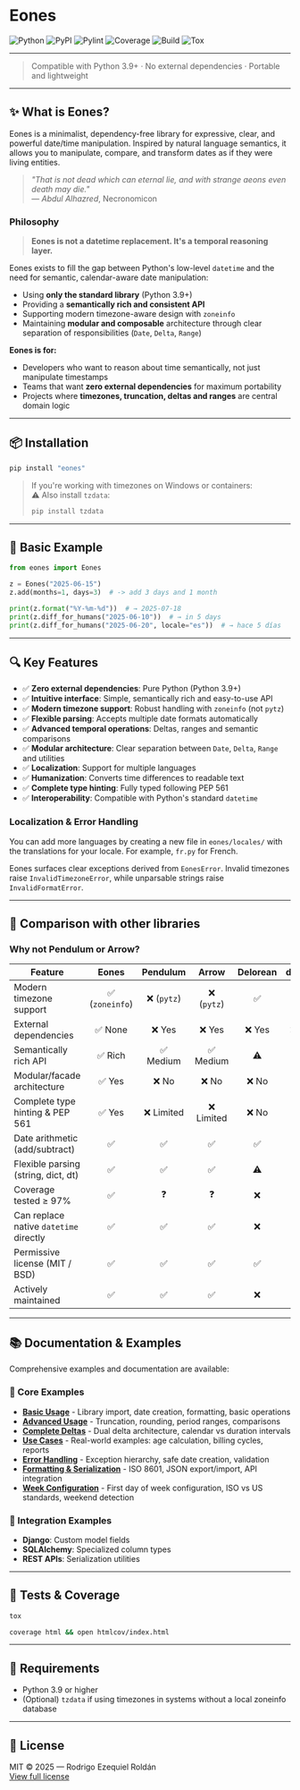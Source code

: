 # Eones
![Python](https://img.shields.io/badge/Python-3.9+-yellow?style=for-the-badge&logo=python)
![PyPI](https://img.shields.io/pypi/v/eones?style=for-the-badge)
![Pylint](https://img.shields.io/badge/pylint-10.00-green?style=for-the-badge)
![Coverage](https://img.shields.io/badge/Coverage-100%25-red?style=for-the-badge)
![Build](https://img.shields.io/badge/Build-manual-green?style=for-the-badge)
![Tox](https://img.shields.io/badge/Tested%20tox-yellowgreen?style=for-the-badge)

---

> Compatible with Python 3.9+ · No external dependencies · Portable and lightweight

---

## ✨ What is Eones?

Eones is a minimalist, dependency-free library for expressive, clear, and powerful date/time manipulation. Inspired by natural language semantics, it allows you to manipulate, compare, and transform dates as if they were living entities.

> *"That is not dead which can eternal lie, and with strange aeons even death may die."*  
> — *Abdul Alhazred*, Necronomicon

### Philosophy

> **Eones is not a datetime replacement. It's a temporal reasoning layer.**

Eones exists to fill the gap between Python's low-level `datetime` and the need for semantic, calendar-aware date manipulation:

- Using **only the standard library** (Python 3.9+)
- Providing a **semantically rich and consistent API**
- Supporting modern timezone-aware design with `zoneinfo`
- Maintaining **modular and composable** architecture through clear separation of responsibilities (`Date`, `Delta`, `Range`)

**Eones is for:**
- Developers who want to reason about time semantically, not just manipulate timestamps
- Teams that want **zero external dependencies** for maximum portability
- Projects where **timezones, truncation, deltas and ranges** are central domain logic

---

## 📦 Installation

```bash
pip install "eones"
```

> If you're working with timezones on Windows or containers:  
> ⚠️ Also install `tzdata`:
> ```bash
> pip install tzdata
> ```

---

## 🧪 Basic Example

```python
from eones import Eones

z = Eones("2025-06-15")
z.add(months=1, days=3)  # -> add 3 days and 1 month

print(z.format("%Y-%m-%d"))  # → 2025-07-18
print(z.diff_for_humans("2025-06-10"))  # → in 5 days
print(z.diff_for_humans("2025-06-20", locale="es"))  # → hace 5 días
```

---

## 🔍 Key Features

- ✅ **Zero external dependencies**: Pure Python (Python 3.9+)
- ✅ **Intuitive interface**: Simple, semantically rich and easy-to-use API
- ✅ **Modern timezone support**: Robust handling with `zoneinfo` (not `pytz`)
- ✅ **Flexible parsing**: Accepts multiple date formats automatically
- ✅ **Advanced temporal operations**: Deltas, ranges and semantic comparisons
- ✅ **Modular architecture**: Clear separation between `Date`, `Delta`, `Range` and utilities
- ✅ **Localization**: Support for multiple languages
- ✅ **Humanization**: Converts time differences to readable text
- ✅ **Complete type hinting**: Fully typed following PEP 561
- ✅ **Interoperability**: Compatible with Python's standard `datetime`

### Localization & Error Handling

You can add more languages by creating a new file in `eones/locales/` with the
translations for your locale. For example, `fr.py` for French.

Eones surfaces clear exceptions derived from `EonesError`. Invalid timezones
raise `InvalidTimezoneError`, while unparsable strings raise
`InvalidFormatError`.

---

## 🧾 Comparison with other libraries

### Why not Pendulum or Arrow?

| Feature                                 | Eones | Pendulum | Arrow | Delorean | dateutil | pytz |
|-----------------------------------------|:-----:|:--------:|:-----:|:--------:|:--------:|:----:|
| Modern timezone support                | ✅ (`zoneinfo`) | ❌ (`pytz`) | ❌ (`pytz`) | ✅ | ⚠️ | ✅ |
| External dependencies                   | ✅ None | ❌ Yes | ❌ Yes | ❌ Yes | ❌ Yes | ❌ Yes |
| Semantically rich API                   | ✅ Rich | ✅ Medium | ✅ Medium | ⚠️ | ❌ | ❌ |
| Modular/facade architecture             | ✅ Yes | ❌ No | ❌ No | ❌ No | ❌ No | ❌ No |
| Complete type hinting & PEP 561         | ✅ Yes | ❌ Limited | ❌ Limited | ❌ No | ❌ No | ❌ No |
| Date arithmetic (add/subtract)          | ✅    | ✅        | ✅    | ✅        | ❌        | ❌   |
| Flexible parsing (string, dict, dt)     | ✅    | ✅        | ✅    | ⚠️        | ✅        | ❌   |
| Coverage tested ≥ 97%                   | ✅    | ❓        | ❓    | ❌        | ❌        | ❌   |
| Can replace native `datetime` directly  | ✅    | ✅        | ✅    | ❌        | ❌        | ❌   |
| Permissive license (MIT / BSD)          | ✅    | ✅        | ✅    | ✅        | ✅        | ✅   |
| Actively maintained                     | ✅    | ✅        | ✅    | ❌        | ✅        | ⚠️   |

---

## 📚 Documentation & Examples

Comprehensive examples and documentation are available:

### 📖 Core Examples
- **[Basic Usage](https://github.com/roldriel/eones/blob/master/examples/basic_usage.md)** - Library import, date creation, formatting, basic operations
- **[Advanced Usage](https://github.com/roldriel/eones/blob/master/examples/advanced_usage.md)** - Truncation, rounding, period ranges, comparisons
- **[Complete Deltas](https://github.com/roldriel/eones/blob/master/examples/complete_deltas.md)** - Dual delta architecture, calendar vs duration intervals
- **[Use Cases](https://github.com/roldriel/eones/blob/master/examples/use_cases.md)** - Real-world examples: age calculation, billing cycles, reports
- **[Error Handling](https://github.com/roldriel/eones/blob/master/examples/error_handling.md)** - Exception hierarchy, safe date creation, validation
- **[Formatting & Serialization](https://github.com/roldriel/eones/blob/master/examples/formatting_serialization.md)** - ISO 8601, JSON export/import, API integration
- **[Week Configuration](https://github.com/roldriel/eones/blob/master/examples/week_configuration.md)** - First day of week configuration, ISO vs US standards, weekend detection

### 🔗 Integration Examples
- **Django**: Custom model fields
- **SQLAlchemy**: Specialized column types  
- **REST APIs**: Serialization utilities

---

## 🔧 Tests & Coverage

```bash
tox
```

```bash
coverage html && open htmlcov/index.html
```

---

## 📖 Requirements

- Python 3.9 or higher
- (Optional) `tzdata` if using timezones in systems without a local zoneinfo database

---

## 📝 License

MIT © 2025 — Rodrigo Ezequiel Roldán  
[View full license](https://github.com/roldriel/eones/blob/master/LICENSE.md)
